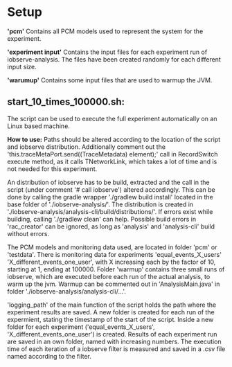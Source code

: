 # Setup
**'pcm'**
Contains all PCM models used to represent the system for the experiment.

**'experiment input'**
Contains the input files for each experiment run of iobserve-analysis. The files have been created randomly for each 
different input size.

**'warumup'**
Contains some input files that are used to warmup the JVM.

## start_10_times_100000.sh:
The script can be used to execute the full experiment automatically on an Linux based machine.

**How to use:**
Paths should be altered according to the location of the script and iobserve distribution.
Additionally comment out the 'this.traceMetaPort.send((TraceMetadata) element);' call in RecordSwitch execute method,
as it calls TNetworkLink, which takes a lot of time and is not needed for this experiment.
	
An distribution of iobserve has to be build, extracted and the call in the script (under comment '# call iobserve') 
altered accordingly.
This can be done by calling the gradle wrapper './gradlew build install' located in the base folder of 
'./iobserve-analysis/'.
The distribution is created in './iobserve-analysis/analysis-cli/build/distributions/'.
If errors exist while building, calling './gradlew clean' can help. 
Possible build errors in 'rac_creator' can be ignored, as long as 'analysis' and 'analysis-cli' build without errors.

The PCM models and monitoring data used, are located in folder 'pcm' or 'testdata'.
There is monitoring data for experiments 'equal_events_X_users' 'X_different_events_one_user', with X increasing each 
by the factor of 10, starting at 1, ending at 100000.
Folder 'warmup' contains three small runs of iobserve, which are executed before each run of the actual analysis, to 
warm up the jvm. Warmup can be commented out in 'AnalysisMain.java' in folder './iobserve-analysis/analysis-cli/...'.

'logging_path' of the main function of the script holds the path where the experiment results are saved.
A new folder is created for each run of the expermient, stating the timestamp of the start of the script.
Inside a new folder for each experiment ('equal_events_X_users', 'X_different_events_one_user') is created.
Results of each experiment run are saved in an own folder, named with increasing numbers.
The execution time of each iteration of a iobserve filter is measured and saved in a .csv file named according to the 
filter.